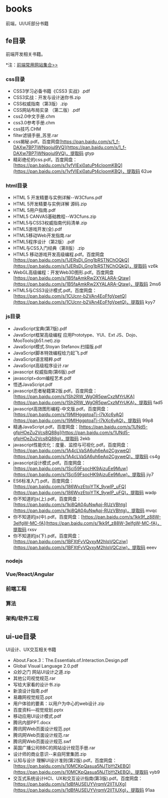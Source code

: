 # books
前端，UI/UE部分书籍

## fe目录
前端开发相关书籍。

*注：[前端常用网站集合>>](https://github.com/MichealWayne/fe-tools)

### css目录
- CSS3学习必备书籍《CSS3 实战》.pdf
- CSS3实战：开发与设计迷你书.zip
- CSS权威指南（第3版）.zip
- CSS网站布局实录 （第二版）.pdf
- css2.0中文手册.chm
- css3.0参考手册.chm
- css技巧.CHM
- filter滤镜手册_苏昱.rar
- css揭秘.pdf。百度网盘[https://pan.baidu.com/s/1_f-DAXw7BP7jWNqojul9VQ](https://pan.baidu.com/s/1_f-DAXw7BP7jWNqojul9VQ)，提取码 gtyp 
- 精彩绝伦的css.pdf。百度网盘：[https://pan.baidu.com/s/1yfVIExi0atuPt4cloomKBQ](https://pan.baidu.com/s/1yfVIExi0atuPt4cloomKBQ)，提取码 62ue 

### html目录
- HTML 5 开发精要与实例详解--W3Cfuns.pdf
- HTML 5开发精要与实例详解 源码.zip
- HTML 5用户指南.pdf
- HTML5 CANVAS基础教程--W3Cfuns.zip
- HTML5与CSS3权威指南代码清单.zip
- HTML5游戏开发(全).pdf
- HTML5移动Web开发指南.rar
- HTML5程序设计（第2版）.pdf
- HTML与CSS入门经典（第8版）.zip
- HTML5 移动游戏开发高级编程.pdf。百度网盘[https://pan.baidu.com/s/1JERsDj_Gng1bRSTNChOQkQ](https://pan.baidu.com/s/1JERsDj_Gng1bRSTNChOQkQ)，提取码 vz6k 
- WebGL高级编程：开发Web3D图形.pdf。百度网盘[https://pan.baidu.com/s/1B5faAmkRw2XYALARA-Qtaw](https://pan.baidu.com/s/1B5faAmkRw2XYALARA-Qtaw)，提取码 2ms6 
- HTML5与CSS3设计模式.pdf。百度网盘：[https://pan.baidu.com/s/1CUcnr-b2VAn4EoFfgVpetQ](https://pan.baidu.com/s/1CUcnr-b2VAn4EoFfgVpetQ)，提取码 kyy7

### js目录
- JavaScript宝典(第7版).pdf
- JavaScript框架高级编程 应用Prototype、YUI、Ext JS、Dojo、MooTools(jb51.net).zip
- JavaScript模式.Stoyan Stefanov.扫描版.pdf
- JavaScript脚本特效编程给力起飞.pdf
- JavaScript语言精粹.pdf
- JavaScript高级程序设计.rar
- javascript 权威指南(第6版).pdf
- javascript+dom编程艺术.pdf
- 悟透JavaScript.pdf
- javascript忍者秘籍第2版.pdf。百度网盘：[https://pan.baidu.com/s/1Sh2RW_WgOR5pwCxzMYrUKA](https://pan.baidu.com/s/1Sh2RW_WgOR5pwCxzMYrUKA)，提取码 fad5 
- javascript高效图形编程-中文版.pdf。百度网盘：[https://pan.baidu.com/s/19MlHggptoaTj-l7kXc6yAQ](https://pan.baidu.com/s/19MlHggptoaTj-l7kXc6yAQ)，提取码 99p8 
- 精通JavaScript.pdf。百度网盘：[https://pan.baidu.com/s/1UNd5-gfpHOeZu2Vcs8Q88g](https://pan.baidu.com/s/1UNd5-gfpHOeZu2Vcs8Q88g)，提取码 2ekb 
- javascript性能优化：度量、监控与可视化.pdf。百度网盘：[https://pan.baidu.com/s/1A4cLVaSA6uh6eAq2CgyweQ](https://pan.baidu.com/s/1A4cLVaSA6uh6eAq2CgyweQ)，提取码 cs4g 
- javascript设计模式.pdf。百度网盘：[https://pan.baidu.com/s/1Sci59FsocHK9AizuEe9Muw](https://pan.baidu.com/s/1Sci59FsocHK9AizuEe9Muw)，提取码 jiy7 
- ES6标准入门.pdf。百度网盘：[https://pan.baidu.com/s/186WvzEtoiYTK_9ywIP_uFQ](https://pan.baidu.com/s/186WvzEtoiYTK_9ywIP_uFQ)，提取码 wadp 
- 你不知道的js(上).pdf。百度网盘：[https://pan.baidu.com/s/1ki8QA04uNwApj-RUzVBhtg](https://pan.baidu.com/s/1ki8QA04uNwApj-RUzVBhtg)，提取码 mvqc 
- 你不知道的js(中).pdf。百度网盘：[https://pan.baidu.com/s/1kk9f_z88W-3elfgW-MC-fA](https://pan.baidu.com/s/1kk9f_z88W-3elfgW-MC-fA)，提取码 rxsv 
- 你不知道的js(下).pdf。百度网盘：[https://pan.baidu.com/s/1BFXtFvVQyxyM2hlqVQCziw](https://pan.baidu.com/s/1BFXtFvVQyxyM2hlqVQCziw)，提取码 eeev 

### nodejs

### Vue/React/Angular

### 前端工程

### 算法

### 架构/软件工程

## ui-ue目录
UI设计、UX交互相关书籍

- About.Face.3：The.Essentials.of.Interaction.Design.pdf
- Global Visual Language 2.0.pdf
- 众妙之门 网站UI设计之道.zip
- 其他公司视觉规范.rar
- 写给大家看的设计书.zip
- 新浪设计指南.pdf
- 易趣网视觉规范.ppt
- 用户体验的要素：以用户为中心的web设计.zip
- 百度资料—视觉规划.pptx
- 移动应用UI设计模式.pdf
- 腾讯内部PPT.docx
- 腾讯网Web页面设计规范.ppt
- 腾讯网Web页面设计规范.rar
- 腾讯网Web页面设计规范.swf
- 英国广播公司BBC的网站设计规范手册.rar
- 设计师的商业意识--来自阿里集团.zip
- 认知与设计 理解UI设计准则(第2版).pdf。百度网盘：[https://pan.baidu.com/s/10MCKpQasua5NJTbYtZkEBQ](https://pan.baidu.com/s/10MCKpQasua5NJTbYtZkEBQ)，提取码 vyb9
- 交互式系统设计HCI、UX和交互设计指南(第3版).pdf。百度网盘：[https://pan.baidu.com/s/1dBfAUSEUYVrqmV2lITlUXg](https://pan.baidu.com/s/1dBfAUSEUYVrqmV2lITlUXg)，提取码 91aa

